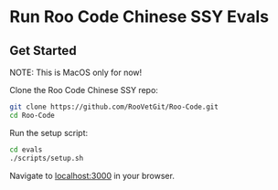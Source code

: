 # Run Roo Code Chinese SSY Evals

## Get Started

NOTE: This is MacOS only for now!

Clone the Roo Code Chinese SSY repo:

```sh
git clone https://github.com/RooVetGit/Roo-Code.git
cd Roo-Code
```

Run the setup script:

```sh
cd evals
./scripts/setup.sh
```

Navigate to [localhost:3000](http://localhost:3000/) in your browser.
